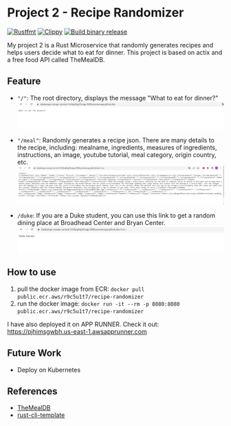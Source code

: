# Project 2 - Recipe Randomizer
[![Rustfmt](https://github.com/nogibjj/kate-proj2/actions/workflows/rustfmt.yml/badge.svg)](https://github.com/nogibjj/kate-proj2/actions/workflows/rustfmt.yml)
[![Clippy](https://github.com/nogibjj/kate-proj2/actions/workflows/lint.yml/badge.svg)](https://github.com/nogibjj/kate-proj2/actions/workflows/lint.yml)
[![Build binary release](https://github.com/nogibjj/kate-proj2/actions/workflows/release.yml/badge.svg)](https://github.com/nogibjj/kate-proj2/actions/workflows/release.yml)

My project 2 is a Rust Microservice that randomly generates recipes and helps users decide what to eat for dinner. This project is based on actix and a free food API called TheMealDB.

## Feature
* `"/"`: The root directory, displays the message "What to eat for dinner?"
![/](0.png "/")

* `"/meal"`: Randomly generates a recipe json. There are many details to the recipe, including: mealname, ingredients, measures of ingredients, instructions, an image, youtube tutorial, meal category, origin country, etc.
![/meal](1.png "/meal")

* `/duke`: If you are a Duke student, you can use this link to get a random dining place at Broadhead Center and Bryan Center.
![/duke](2.png "/duke")

## How to use
1. pull the docker image from ECR: `docker pull public.ecr.aws/r9c5u1t7/recipe-randomizer`
2. run the docker image: `docker run -it --rm -p 8080:8080 public.ecr.aws/r9c5u1t7/recipe-randomizer`

I have also deployed it on APP RUNNER. Check it out: https://pjhimsgwbh.us-east-1.awsapprunner.com 


## Future Work
* Deploy on Kubernetes

## References
* [TheMealDB](https://www.themealdb.com/)
* [rust-cli-template](https://github.com/kbknapp/rust-cli-template)

